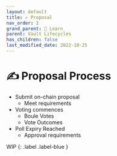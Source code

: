 ```yaml
---
layout: default
title: ✍️ Proposal
nav_order: 2
grand_parent: 📓 Learn
parent: Vault Lifecycles
has_children: false
last_modified_date: 2022-10-25
---
```


# ✍️ Proposal Process
* Submit on-chain proposal
	* Meet requirements
* Voting commences
	* Boule Votes
	* Vote Outcomes
* Poll Expiry Reached
	* Approval requirements

	
WIP
{: .label .label-blue }

